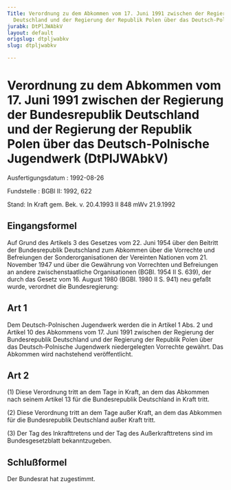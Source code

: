 ```yaml
---
Title: Verordnung zu dem Abkommen vom 17. Juni 1991 zwischen der Regierung der Bundesrepublik
  Deutschland und der Regierung der Republik Polen über das Deutsch-Polnische Jugendwerk
jurabk: DtPlJWAbkV
layout: default
origslug: dtpljwabkv
slug: dtpljwabkv

---
```


# Verordnung zu dem Abkommen vom 17. Juni 1991 zwischen der Regierung der Bundesrepublik Deutschland und der Regierung der Republik Polen über das Deutsch-Polnische Jugendwerk (DtPlJWAbkV)

Ausfertigungsdatum
:   1992-08-26

Fundstelle
:   BGBl II: 1992, 622

Stand: In Kraft gem. Bek. v. 20.4.1993 II 848 mWv 21.9.1992

## Eingangsformel

Auf Grund des Artikels 3 des Gesetzes vom 22. Juni 1954 über den Beitritt der Bundesrepublik Deutschland zum Abkommen über die Vorrechte und Befreiungen der Sonderorganisationen der Vereinten Nationen vom 21. November 1947 und über die Gewährung von Vorrechten und Befreiungen an andere zwischenstaatliche Organisationen (BGBl. 1954 II S. 639), der durch das Gesetz vom 16. August 1980 (BGBl. 1980 II S. 941) neu gefaßt wurde, verordnet die Bundesregierung:


## Art 1

Dem Deutsch-Polnischen Jugendwerk werden die in Artikel 1 Abs. 2 und Artikel 10 des Abkommens vom 17. Juni 1991 zwischen der Regierung der Bundesrepublik Deutschland und der Regierung der Republik Polen über das Deutsch-Polnische Jugendwerk niedergelegten Vorrechte gewährt. Das Abkommen wird nachstehend veröffentlicht.


## Art 2

(1) Diese Verordnung tritt an dem Tage in Kraft, an dem das Abkommen nach seinem Artikel 13 für die Bundesrepublik Deutschland in Kraft tritt.

(2) Diese Verordnung tritt an dem Tage außer Kraft, an dem das Abkommen für die Bundesrepublik Deutschland außer Kraft tritt.

(3) Der Tag des Inkrafttretens und der Tag des Außerkrafttretens sind im Bundesgesetzblatt bekanntzugeben.


## Schlußformel

Der Bundesrat hat zugestimmt.

